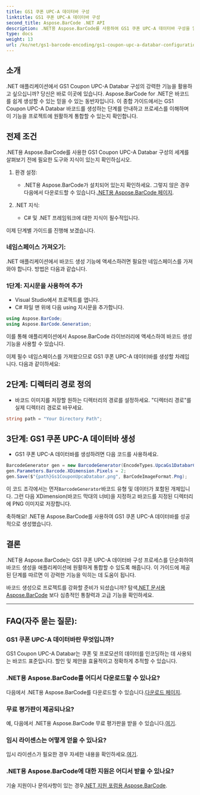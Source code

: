 ```yaml
---
title: GS1 쿠폰 UPC-A 데이터바 구성
linktitle: GS1 쿠폰 UPC-A 데이터바 구성
second_title: Aspose.BarCode .NET API
description: .NET용 Aspose.BarCode를 사용하여 GS1 쿠폰 UPC-A 데이터바 구성을 알아보세요. 바코드를 쉽게 생성하세요. 지금 시작하세요!
type: docs
weight: 13
url: /ko/net/gs1-barcode-encoding/gs1-coupon-upc-a-databar-configuration/
---
```


## 소개

.NET 애플리케이션에서 GS1 Coupon UPC-A Databar 구성의 강력한 기능을 활용하고 싶으십니까? 당신은 바로 이곳에 있습니다. Aspose.BarCode for .NET은 바코드를 쉽게 생성할 수 있는 믿을 수 있는 동반자입니다. 이 종합 가이드에서는 GS1 Coupon UPC-A Databar 바코드를 생성하는 단계를 안내하고 프로세스를 이해하며 이 기능을 프로젝트에 원활하게 통합할 수 있는지 확인합니다.

## 전제 조건

.NET용 Aspose.BarCode를 사용한 GS1 Coupon UPC-A Databar 구성의 세계를 살펴보기 전에 필요한 도구와 지식이 있는지 확인하십시오.

1. 환경 설정:
   -  .NET용 Aspose.BarCode가 설치되어 있는지 확인하세요. 그렇지 않은 경우 다음에서 다운로드할 수 있습니다.[.NET용 Aspose.BarCode 페이지](https://releases.aspose.com/barcode/net/).

2. .NET 지식:
   - C# 및 .NET 프레임워크에 대한 지식이 필수적입니다.

이제 단계별 가이드를 진행해 보겠습니다.

### 네임스페이스 가져오기:

.NET 애플리케이션에서 바코드 생성 기능에 액세스하려면 필요한 네임스페이스를 가져와야 합니다. 방법은 다음과 같습니다.

### 1단계: 지시문을 사용하여 추가
- Visual Studio에서 프로젝트를 엽니다.
- C# 파일 맨 위에 다음 using 지시문을 추가합니다.

```csharp
using Aspose.BarCode;
using Aspose.BarCode.Generation;
```

이를 통해 애플리케이션에서 Aspose.BarCode 라이브러리에 액세스하여 바코드 생성 기능을 사용할 수 있습니다.

이제 필수 네임스페이스를 가져왔으므로 GS1 쿠폰 UPC-A 데이터바를 생성할 차례입니다. 다음과 같이하세요:

## 2단계: 디렉터리 경로 정의
- 바코드 이미지를 저장할 원하는 디렉터리의 경로를 설정하세요. "디렉터리 경로"를 실제 디렉터리 경로로 바꾸세요.

```csharp
string path = "Your Directory Path";
```

## 3단계: GS1 쿠폰 UPC-A 데이터바 생성
- GS1 쿠폰 UPC-A 데이터바를 생성하려면 다음 코드를 사용하세요.

```csharp
BarcodeGenerator gen = new BarcodeGenerator(EncodeTypes.UpcaGs1DatabarCoupon, "123456789012(8110)ASPOSE");
gen.Parameters.Barcode.XDimension.Pixels = 2;
gen.Save($"{path}Gs1CouponUpcaDatabar.png", BarCodeImageFormat.Png);
```

 이 코드 조각에서는 먼저`BarcodeGenerator`바코드 유형 및 데이터가 포함된 개체입니다. 그런 다음 XDimension(바코드 막대의 너비)을 지정하고 바코드를 지정된 디렉터리에 PNG 이미지로 저장합니다.

축하해요! .NET용 Aspose.BarCode를 사용하여 GS1 쿠폰 UPC-A 데이터바를 성공적으로 생성했습니다.

## 결론

.NET용 Aspose.BarCode는 GS1 쿠폰 UPC-A 데이터바 구성 프로세스를 단순화하여 바코드 생성을 애플리케이션에 원활하게 통합할 수 있도록 해줍니다. 이 가이드에 제공된 단계를 따르면 이 강력한 기능을 익히는 데 도움이 됩니다.

 바코드 생성으로 프로젝트를 강화할 준비가 되셨습니까? 탐색[.NET 문서용 Aspose.BarCode](https://reference.aspose.com/barcode/net/) 보다 심층적인 통찰력과 고급 기능을 확인하세요.

---

## FAQ(자주 묻는 질문):

### GS1 쿠폰 UPC-A 데이터바란 무엇입니까?
GS1 Coupon UPC-A Databar는 쿠폰 및 프로모션의 데이터를 인코딩하는 데 사용되는 바코드 표준입니다. 할인 및 제안을 효율적이고 정확하게 추적할 수 있습니다.

### .NET용 Aspose.BarCode를 어디서 다운로드할 수 있나요?
다음에서 .NET용 Aspose.BarCode를 다운로드할 수 있습니다.[다운로드 페이지](https://releases.aspose.com/barcode/net/).

### 무료 평가판이 제공되나요?
 예, 다음에서 .NET용 Aspose.BarCode 무료 평가판을 받을 수 있습니다.[여기](https://releases.aspose.com/).

### 임시 라이센스는 어떻게 얻을 수 있나요?
 임시 라이센스가 필요한 경우 자세한 내용을 확인하세요.[여기](https://purchase.aspose.com/temporary-license/).

### .NET용 Aspose.BarCode에 대한 지원은 어디서 받을 수 있나요?
 기술 지원이나 문의사항이 있는 경우[.NET 지원 포럼용 Aspose.BarCode](https://forum.aspose.com/c/barcode/13).

